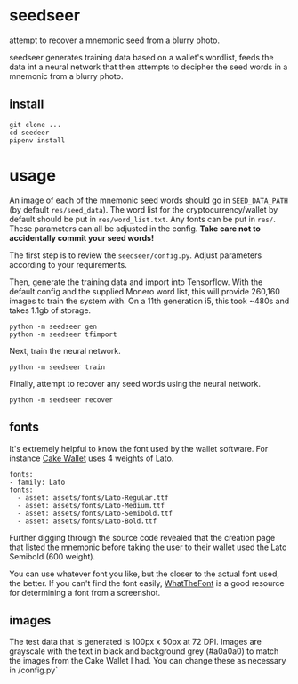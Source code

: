 # seedseer

attempt to recover a mnemonic seed from a blurry photo.

seedseer generates training data based on a wallet's wordlist, feeds the data int a neural network that then attempts to decipher the seed words in a mnemonic from a blurry photo.

## install

    git clone ...
    cd seedeer
    pipenv install

# usage

An image of each of the mnemonic seed words should go in `SEED_DATA_PATH` (by default `res/seed_data`). The word list for the cryptocurrency/wallet by default should be put in `res/word_list.txt`. Any fonts can be put in `res/`. These parameters can all be adjusted in the config. **Take care not to accidentally commit your seed words!**

The first step is to review the `seedseer/config.py`. Adjust parameters according to your requirements.

Then, generate the training data and import into Tensorflow. With the default config and the supplied Monero word list, this will provide 260,160 images to train the system with. On a 11th generation i5, this took ~480s and takes 1.1gb of storage.

    python -m seedseer gen
    python -m seedseer tfimport

Next, train the neural network.

    python -m seedseer train

Finally, attempt to recover any seed words using the neural network.

    python -m seedseer recover

## fonts    
It's extremely helpful to know the font used by the wallet software. For instance [Cake Wallet](https://github.com/cake-tech/cake_wallet/) uses 4 weights of Lato.

    fonts:
    - family: Lato
    fonts:
      - asset: assets/fonts/Lato-Regular.ttf
      - asset: assets/fonts/Lato-Medium.ttf
      - asset: assets/fonts/Lato-Semibold.ttf
      - asset: assets/fonts/Lato-Bold.ttf

Further digging through the source code revealed that the creation page that listed the mnemonic before taking the user to their wallet used the Lato Semibold (600 weight).

You can use whatever font you like, but the closer to the actual font used, the better. If you can't find the font easily, [WhatTheFont](https://www.myfonts.com/WhatTheFont/) is a good resource for determining a font from a screenshot.

## images

The test data that is generated is 100px x 50px at 72 DPI. Images are grayscale with the text in black and background grey (#a0a0a0) to match the images from the Cake Wallet I had. You can change these as necessary in /config.py`
